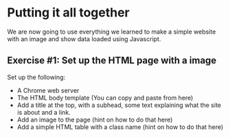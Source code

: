 # Putting it all together

We are now going to use everything we learned to make a simple website with an image and show data loaded using Javascript.

## Exercise #1: Set up the HTML page with a image

Set up the following:

* A Chrome web server
* The HTML body template (You can copy and paste from here)
* Add a title at the top, with a subhead, some text explaining what the site is about and a link.
* Add an image to the page (hint on how to do that here)
* Add a simple HTML table with a class name (hint on how to do that here)